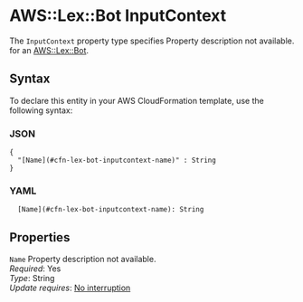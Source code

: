 # AWS::Lex::Bot InputContext<a name="aws-properties-lex-bot-inputcontext"></a>

<a name="aws-properties-lex-bot-inputcontext-description"></a>The `InputContext` property type specifies Property description not available\. for an [AWS::Lex::Bot](aws-resource-lex-bot.md)\.

## Syntax<a name="aws-properties-lex-bot-inputcontext-syntax"></a>

To declare this entity in your AWS CloudFormation template, use the following syntax:

### JSON<a name="aws-properties-lex-bot-inputcontext-syntax.json"></a>

```
{
  "[Name](#cfn-lex-bot-inputcontext-name)" : String
}
```

### YAML<a name="aws-properties-lex-bot-inputcontext-syntax.yaml"></a>

```
  [Name](#cfn-lex-bot-inputcontext-name): String
```

## Properties<a name="aws-properties-lex-bot-inputcontext-properties"></a>

`Name`  <a name="cfn-lex-bot-inputcontext-name"></a>
Property description not available\.  
*Required*: Yes  
*Type*: String  
*Update requires*: [No interruption](https://docs.aws.amazon.com/AWSCloudFormation/latest/UserGuide/using-cfn-updating-stacks-update-behaviors.html#update-no-interrupt)